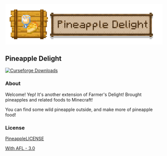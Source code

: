![](src/main/resources/assets/pineapple_delight/textures/pineapple_delight.png)
## **Pineapple Delight**
<a href="https://www.curseforge.com/minecraft/mc-mods/pineapple-delight">
  <img src="http://cf.way2muchnoise.eu/full_687974_downloads.svg" alt="Curseforge Downloads">
</a>

### **About**
Welcome! Yep! It's another extension of Farmer's Delight! Brought pineapples and related foods to Minecraft!

You can find some wild pineapple outside, and make more of pineapple food!

### **License**
[PineappleLICENSE](LICENSE.txt)

[With AFL - 3.0](LICENSE)
